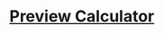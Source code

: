 # [Preview Calculator](https://raw.githack.com/minhducluong/Pet-Project/master/Calculator/calculator.html)

